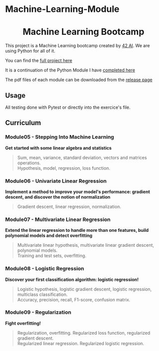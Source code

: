 # Machine-Learning-Module

<h1 align="center">
  Machine Learning Bootcamp
</h1>

This project is a Machine Learning bootcamp created by [42 AI](http://www.42ai.fr). We are using Python for all of it.

You can find the [full project here](https://github.com/42-AI/bootcamp_machine-learning/)

It is a continuation of the Python Module I have [completed here](https://github.com/gavizet/Python-Module)

The pdf files of each module can be downloaded from the [release page](https://github.com/42-AI/bootcamp_machine-learning/releases)

## Usage
All testing done with Pytest or directly into the exercice's file.

## Curriculum

### Module05 - Stepping Into Machine Learning

**Get started with some linear algebra and statistics**

> Sum, mean, variance, standard deviation, vectors and matrices operations.  
> Hypothesis, model, regression, loss function.

### Module06 - Univariate Linear Regression

**Implement a method to improve your model's performance: **gradient descent**, and discover the notion of normalization**

> Gradient descent, linear regression, normalization.

### Module07 - Multivariate Linear Regression

**Extend the linear regression to handle more than one features, build polynomial models and detect overfitting**

> Multivariate linear hypothesis, multivariate linear gradient descent, polynomial models.  
> Training and test sets, overfitting.

### Module08 - Logistic Regression

**Discover your first classification algorithm: logistic regression!**

> Logistic hypothesis, logistic gradient descent, logistic regression, multiclass classification.  
> Accuracy, precision, recall, F1-score, confusion matrix.

### Module09 - Regularization

**Fight overfitting!**

> Regularization, overfitting. Regularized loss function, regularized gradient descent.  
> Regularized linear regression. Regularized logistic regression.